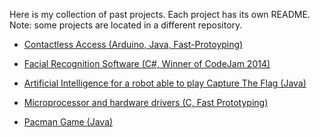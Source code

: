 Here is my collection of past projects. Each project has its own README.
Note: some projects are located in a different repository.

* [Contactless Access (Arduino, Java, Fast-Protoyping)](https://www.github.com/maximegregoire/can)

* [Facial Recognition Software (C#, Winner of CodeJam 2014)](https://www.github.com/maximegregoire/codejam2014)

* [Artificial Intelligence for a robot able to play Capture The Flag (Java)](Robot%20code%20(JAVA))

* [Microprocessor and hardware drivers (C, Fast Prototyping)](https://github.com/maximegregoire/microp)

* [Pacman Game (Java)](Pacman%20game%20(JAVA))
